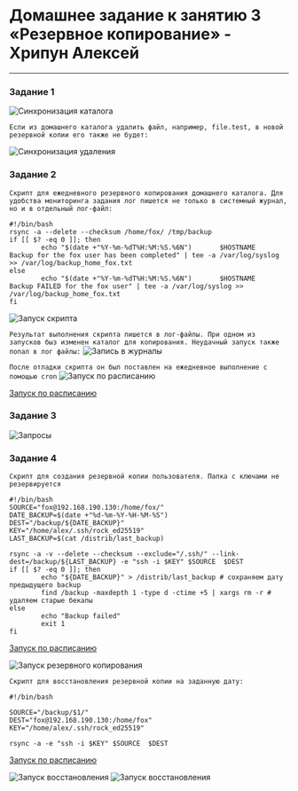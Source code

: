 # Домашнее задание к занятию 3 «Резервное копирование» - Хрипун Алексей

---

### Задание 1

![Синхронизация каталога](img/task1.png)

`Если из домашнего каталога удалить файл, например, file.test, в новой резервной копии его также не будет:`

![Синхронизация удаления](img/task1_1.png)
 

### Задание 2

`Скрипт для ежедневного резервного копирования домашнего каталога. Для удобства мониторинга задания лог пишется не только в системный журнал, но и в отдельный лог-файл:`
```
#!/bin/bash
rsync -a --delete --checksum /home/fox/ /tmp/backup
if [[ $? -eq 0 ]]; then
        echo "$(date +"%Y-%m-%dT%H:%M:%S.%6N")       $HOSTNAME   Backup for the fox user has been completed" | tee -a /var/log/syslog  >> /var/log/backup_home_fox.txt
else
        echo "$(date +"%Y-%m-%dT%H:%M:%S.%6N")       $HOSTNAME   Backup FAILED for the fox user" | tee -a /var/log/syslog >> /var/log/backup_home_fox.txt
fi
```
![Запуск скрипта](img/task2_2.png)

`Результат выполнения скрипта пишется в лог-файлы. При одном из запусков быз изменен каталог для копирования. Неудачный запуск также попал в лог файлы:`
![Запись в журналы](img/task2_3.png)

`После отладки скрипта он был поставлен на ежедневное выполнение с помощью cron`
![Запуск по расписанию](img/task2_4.png)

[Запуск по расписанию](https://github.com/kumpelalex111/cicd-47/blob/main/root)


### Задание 3

![Запросы](img/task3_1.png)


### Задание 4
`Скрипт для создания резервной копии пользователя. Папка с ключами не резервируется`
```
#!/bin/bash
SOURCE="fox@192.168.190.130:/home/fox/"
DATE_BACKUP=$(date +"%d-%m-%Y-%H-%M-%S")
DEST="/backup/${DATE_BACKUP}"
KEY="/home/alex/.ssh/rock_ed25519"
LAST_BACKUP=$(cat /distrib/last_backup)

rsync -a -v --delete --checksum --exclude="/.ssh/" --link-dest=/backup/${LAST_BACKUP} -e "ssh -i $KEY" $SOURCE  $DEST
if [[ $? -eq 0 ]]; then
        echo "${DATE_BACKUP}" > /distrib/last_backup # сохраняем дату предыдущего backup
        find /backup -maxdepth 1 -type d -ctime +5 | xargs rm -r # удаляем старые бекапы
else
        echo "Backup failed"
        exit 1
fi
```
[Запуск по расписанию](https://github.com/kumpelalex111/cicd-47/blob/main/root)

![Запуск резервного копирования](img/task4_1.png)

`Скрипт для восстановления резервной копии на заданную дату:`
```
#!/bin/bash

SOURCE="/backup/$1/"
DEST="fox@192.168.190.130:/home/fox"
KEY="/home/alex/.ssh/rock_ed25519"

rsync -a -e "ssh -i $KEY" $SOURCE  $DEST
```
[Запуск по расписанию](https://github.com/kumpelalex111/cicd-47/blob/main/root)

![Запуск восстановления](img/task4_2.png)
![Запуск восстановления](img/task4_3.png)



